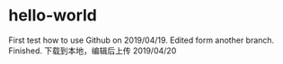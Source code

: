 # hello-world
First test how to use Github on 2019/04/19.
Edited form another branch.
Finished. 
下载到本地，编辑后上传 2019/04/20